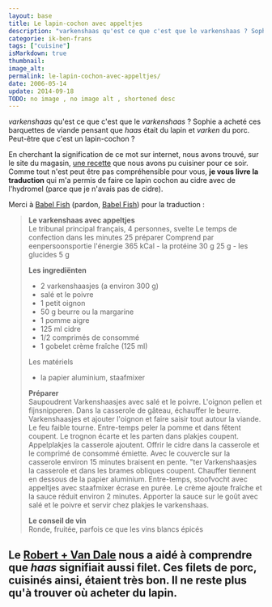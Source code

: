 ```yaml
---
layout: base
title: Le lapin-cochon avec appeltjes
description: "varkenshaas qu'est ce que c'est que le varkenshaas ? Sophie a acheté ces barquettes de viande pensant que haas était du lapin et varken du porc. Peut-être qu"
categorie: ik-ben-frans
tags: ["cuisine"]
isMarkdown: true
thumbnail: 
image_alt: 
permalink: le-lapin-cochon-avec-appeltjes/
date: 2006-05-14
update: 2014-09-18
TODO: no image , no image alt , shortened desc 
---
```


*varkenshaas* qu'est ce que c'est que le *varkenshaas* ? Sophie a acheté ces barquettes de viande pensant que *haas* était du lapin et *varken* du porc. Peut-être que c'est un lapin-cochon ?

En cherchant la signification de ce mot sur internet, nous avons trouvé, sur le site du magasin, [une recette](http://www.ah.nl/allerhande/recepten/recipe.jsp?id=141128&trg=allerhande/recepten/recipe) que nous avons pu cuisiner pour ce soir. Comme tout n'est peut être pas compréhensible pour vous, **je vous livre la traduction** qui m'a permis de faire ce lapin cochon au cidre avec de l'hydromel (parce que je n'avais pas de cidre).

Merci à [Babel Fish](http://fr.wikipedia.org/wiki/Babel_fish) (pardon, [Babel Fish](http://en.wikipedia.org/wiki/Babel_Fish_%28website%29)) pour la traduction :

> 
> **Le varkenshaas avec appeltjes**  
> Le tribunal principal français, 4 personnes, svelte
> Le temps de confection dans les minutes 25 préparer
> Comprend par eenpersoonsportie l'énergie 365 kCal - la protéine 30 g 25 g - les glucides 5 g
> 
> **Les ingrediënten**  
> - 2 varkenshaasjes (a environ 300 g)  
> - salé et le poivre  
> - 1 petit oignon  
> - 50 g beurre ou la margarine  
> - 1 pomme aigre  
> - 125 ml cidre  
> - 1/2 comprimés de consommé  
> - 1 gobelet crème fraîche (125 ml)  
> 
> Les matériels  
> - la papier aluminium, staafmixer
> 
> **Préparer**  
> Saupoudrent Varkenshaasjes avec salé et le poivre. L'oignon pellen
> et fijnsnipperen. Dans la casserole de gâteau, échauffer le
> beurre. Varkenshaasjes et ajouter l'oignon et faire saisir tout autour
> la viande. Le feu faible tourne. Entre-temps peler la pomme et dans
> fêtent coupent. Le trognon écarte et les parten dans plakjes
> coupent. Appelplakjes  la casserole ajoutent. Offrir le cidre dans
> la casserole et le comprimé de consommé émiette. Avec le
> couvercle sur la casserole environ 15 minutes braisent en pente. "ter
> Varkenshaasjes la casserole et dans les brames obliques coupent.
> Chauffer tiennent en dessous de la papier aluminium. Entre-temps,
> stoofvocht avec appeltjes avec staafmixer écrase en purée. Le
> crème ajoute fraîche et la sauce réduit environ 2 minutes.
> Apporter la sauce sur le goût avec salé et le poivre et servir
> chez plakjes le varkenshaas.
> 
> **Le conseil de vin**  
> Ronde, fruitée, parfois ce que les vins blancs épicés

Le [Robert + Van Dale](http://www.books-by-isbn.com/2-85036/2850364800-Le-Robert-et-Van-Dale-Dictionnaire-francais-neerlandais-2-85036-480-0.html) nous a aidé à comprendre que *haas* signifiait aussi filet. Ces filets de porc, cuisinés ainsi, étaient très bon. Il ne reste plus qu'à trouver où acheter du lapin.
---